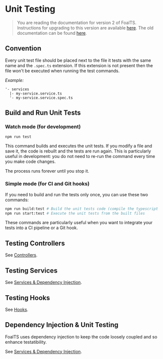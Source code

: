 # Unit Testing

> You are reading the documentation for version 2 of FoalTS. Instructions for upgrading to this version are available [here](../upgrade-to-v2/index.md). The old documentation can be found [here](https://github.com/FoalTS/foal/tree/v1.x/docs).

## Convention

Every unit test file should be placed next to the file it tests with the same name and the `.spec.ts` extension. If this extension is not present then the file won't be executed when running the test commands.

*Example:*
```
'- services
  |- my-service.service.ts
  '- my-service.service.spec.ts
```

## Build and Run Unit Tests

### Watch mode (for development)

```
npm run test
```

This command builds and executes the unit tests. If you modify a file and save it, the code is rebuilt and the tests are run again. This is particularly useful in development: you do not need to re-run the command every time you make code changes.

The process runs forever until you stop it.

### Simple mode (for CI and Git hooks)

If you need to build and run the tests only once, you can use these two commands:

```sh
npm run build:test # Build the unit tests code (compile the typescript files and copy the templates)
npm run start:test # Execute the unit tests from the built files
```

These commands are particularly useful when you want to integrate your tests into a CI pipeline or a Git hook.

## Testing Controllers

See [Controllers](../architecture/controllers.md).

## Testing Services

See [Services & Dependency Injection](../architecture/services-and-dependency-injection.md).

## Testing Hooks

See [Hooks](../architecture/hooks.md).

## Dependency Injection & Unit Testing

FoalTS uses dependency injection to keep the code loosely coupled and so enhance testatibility.

See [Services & Dependency Injection](../architecture/services-and-dependency-injection.md).
